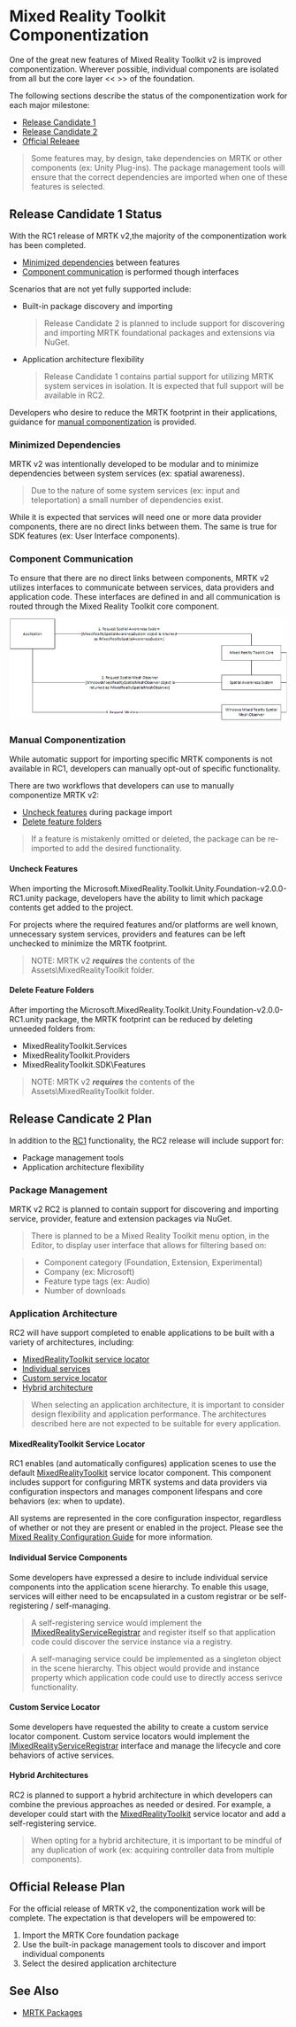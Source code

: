 # Mixed Reality Toolkit Componentization

One of the great new features of Mixed Reality Toolkit v2 is improved componentization. Wherever possible, 
individual components are isolated from all but the core layer << >> of the foundation.

The following sections describe the status of the componentization work for each major milestone:

- [Release Candidate 1](#release-candidate-1-status)
- [Release Candidate 2](#release-candidate-2-plan)
- [Official Releaee](#official-release-plan)

> Some features may, by design, take dependencies on MRTK or other components (ex: Unity Plug-ins). 
The package management tools will ensure that the correct dependencies are imported when one of these 
features is selected.

## Release Candidate 1 Status

With the RC1 release of MRTK v2,the majority of the componentization work has been completed. 

- [Minimized dependencies](#minimized-dependencies) between features
- [Component communication](#component-communication) is performed though interfaces 

Scenarios that are not yet fully supported include:
- Built-in package discovery and importing

    > Release Candidate 2 is planned to include support for discovering and importing MRTK foundational 
    packages and extensions via NuGet.

- Application architecture flexibility

    > Release Candidate 1 contains partial support for utilizing MRTK system services in isolation. It is 
    expected that full support will be available in RC2. 

Developers who desire to reduce the MRTK footprint in their applications, guidance for [manual componentization](#manual-componentization) 
is provided. 

### Minimized Dependencies

MRTK v2 was intentionally developed to be modular and to minimize dependencies between system services 
(ex: spatial awareness). 

> Due to the nature of some system services (ex: input and teleportation) a small number of dependencies exist.

While it is expected that services will need one or more data provider components, there are no direct links 
between them. The same is true for SDK features (ex: User Interface components).

### Component Communication

To ensure that there are no direct links between components, MRTK v2 utilizes interfaces to communicate between 
services, data providers and application code. These interfaces are defined in and all communication is routed 
through the Mixed Reality Toolkit core component.

![Using thespatial awareness system via interfaces](../../External/ReadMeImages/Packaging/AccessingViaInterfaces.png)

### Manual Componentization

While automatic support for importing specific MRTK components is not available in RC1, developers can manually 
opt-out of specific functionality.

There are two workflows that developers can use to manually componentize MRTK v2:

- [Uncheck features](#uncheck-features) during package import
- [Delete feature folders](#delete-feature-folders)

> If a feature is mistakenly omitted or deleted, the package can be re-imported to add the desired functionality.

#### Uncheck Features

When importing the Microsoft.MixedReality.Toolkit.Unity.Foundation-v2.0.0-RC1.unity package, developers have the 
ability to limit which package contents get added to the project. 

For projects where the required features and/or platforms are well known, unnecessary system services, providers 
and features can be left unchecked to minimize the MRTK footprint.

> NOTE: MRTK v2 **_requires_** the contents of the Assets\MixedRealityToolkit folder. 

#### Delete Feature Folders

After importing the Microsoft.MixedReality.Toolkit.Unity.Foundation-v2.0.0-RC1.unity package, the MRTK footprint can 
be reduced by deleting unneeded folders from:

- MixedRealityToolkit.Services
- MixedRealityToolkit.Providers
- MixedRealityToolkit.SDK\Features

> NOTE: MRTK v2 **_requires_** the contents of the Assets\MixedRealityToolkit folder. 

## Release Candicate 2 Plan

In addition to the [RC1](#release-candidate-1-status) functionality, the RC2 release will include support for:

- Package management tools
- Application architecture flexibility

### Package Management

MRTK v2 RC2 is planned to contain support for discovering and importing service, provider, feature and extension 
packages via NuGet.

> There is planned to be a Mixed Reality Toolkit menu option, in the Editor, to display user interface that allows 
for filtering based on:

> - Component category (Foundation, Extension, Experimental)
> - Company (ex: Microsoft)
> - Feature type tags (ex: Audio)
> - Number of downloads

### Application Architecture

RC2 will have support completed to enable applications to be built with a variety of architectures, including:

- [MixedRealityToolkit service locator](#mixedrealitytoolkit-service-locator)
- [Individual services](#individual-service-components)
- [Custom service locator](#custom-service-locator)
- [Hybrid architecture](#hybrid-architecture)

> When selecting an application architecture, it is important to consider design flexibility and application
performance. The architectures described here are not expected to be suitable for every application.

#### MixedRealityToolkit Service Locator

RC1 enables (and automatically configures) application scenes to use the default [MixedRealityToolkit](xref:Microsoft.MixedReality.Toolkit.MixedRealityToolkit) service locator 
component. This component includes support for configuring MRTK systems and data providers via configuration inspectors
and manages component lifespans and core behaviors (ex: when to update).

All systems are represented in the core configuration inspector, regardless of whether or not they are present or
enabled in the project. Please see the [Mixed Reality Configuration Guide](../MixedRealityConfigurationGuide.md) for more
information. 

#### Individual Service Components

Some developers have expressed a desire to include individual service components into the application scene hierarchy. 
To enable this usage, services will either need to be encapsulated in a custom registrar or be self-registering / self-managing. 

> A self-registering service would implement the [IMixedRealityServiceRegistrar](xref:Microsoft.MixedReality.Toolkit.IMixedRealityServiceRegistrar) and register itself so that application
code could discover the service instance via a registry.

> A self-managing service could be implemented as a singleton object in the scene hierarchy. This object would provide
and instance property which application code could use to directly access serivce functionality.

#### Custom Service Locator

Some developers have requested the ability to create a custom service locator component. Custom service locators would
implement the [IMixedRealityServiceRegistrar](xref:Microsoft.MixedReality.Toolkit.IMixedRealityServiceRegistrar) interface and manage the lifecycle and core behaviors of active services.

#### Hybrid Architectures

RC2 is planned to support a hybrid architecture in which developers can combine the previous approaches as needed or
desired. For example, a developer could start with the [MixedRealityToolkit](xref:Microsoft.MixedReality.Toolkit.MixedRealityToolkit) service locator and add a self-registering
service.

> When opting for a hybrid architecture, it is important to be mindful of any duplication of work (ex: acquiring 
controller data from multiple components). 

## Official Release Plan

For the official release of MRTK v2, the componentization work will be complete. The expectation is that developers will be 
empowered to:

1. Import the MRTK Core foundation package
2. Use the built-in package management tools to discover and import individual components
3. Select the desired application architecture

## See Also

- [MRTK Packages](MRTK_Packages.md)

